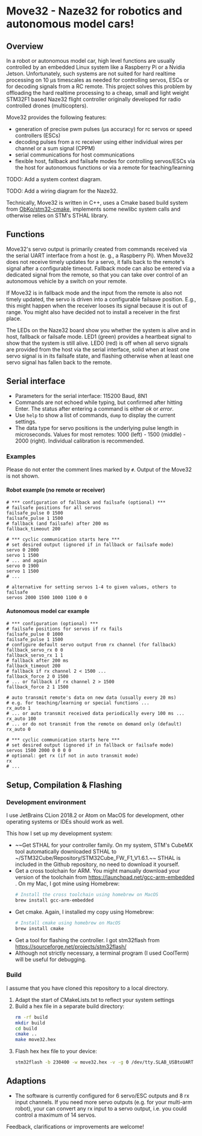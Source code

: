 # Move32 - Naze32 for robotics and autonomous model cars!

## Overview

In a robot or autonomous model car, high level functions are usually controlled by an embedded Linux system like a Raspberry Pi or a Nvidia Jetson. Unfortunately, such systems are not suited for hard realtime processing on 10 µs timescales as needed for controlling servos, ESCs or for decoding signals from a RC remote. This project solves this problem by offloading the hard realtime processing to a cheap, small and light weight STM32F1 based Naze32 flight controller originally developed for radio controlled drones (multicopters).

Move32 provides the following features:
- generation of precise pwm pulses (µs accuracy) for rc servos or speed controllers (ESCs)
- decoding pulses from a rc receiver using either individual wires per channel or a sum signal (CPPM)
- serial communications for host communications
- flexible host, fallback and failsafe modes for controlling servos/ESCs via the host for autonomous functions or via a remote for teaching/learning

TODO: Add a system context diagram.

TODO: Add a wiring diagram for the Naze32.

Technically, Move32 is written in C++, uses a Cmake based build system from [ObKo/stm32-cmake](https://github.com/ObKo/stm32-cmake), implements some newlibc system calls and otherwise relies on STM's STHAL library.

## Functions

Move32's servo output is primarily created from commands received via the serial UART interface from a host (e. g., a Raspberry Pi). When Move32 does not receive timely updates for a servo, it falls back to the remote's signal after a configurable timeout. Fallback mode can also be entered via a dedicated signal from the remote, so that you can take over control of an autonomous vehicle by a switch on your remote.

If Move32 is in fallback mode and the input from the remote is also not timely updated, the servo is driven into a configurable failsave position. E.g., this might happen when the receiver looses its signal because it is out of range. You might also have decided not to install a receiver in the first place.

The LEDs on the Naze32 board show you whether the system is alive and in host, fallback or failsafe mode. LED1 (green) provides a heartbeat signal to show that the system is still alive. LED0 (red) is off when all servo signals are provided from the host via the serial interface, solid when at least one servo signal is in its failsafe state, and flashing otherwise when at least one servo signal has fallen back to the remote.


## Serial interface

- Parameters for the serial interface: 115200 Baud, 8N1
- Commands are not echoed while typing, but confirmed after hitting Enter. The status after entering a command is either _ok_ or _error_.
- Use `help` to show a list of commands, `dump` to display the current settings.
- The data type for servo positions is the underlying pulse
  length in microseconds.
  Values for most remotes: 1000 (left) - 1500 (middle) - 2000 (right). Individual calibration is recommended.


### Examples

Please do not enter the comment lines marked by `#`. Output of the Move32 is not shown.

#### Robot example (no remote or receiver)
```
# *** configuration of fallback and failsafe (optional) ***
# failsafe positions for all servos
failsafe_pulse 0 1500
failsafe_pulse 1 1500
# fallback (and failsafe) after 200 ms
fallback_timeout 200

# *** cyclic communication starts here ***
# set desired output (ignored if in fallback or failsafe mode)
servo 0 2000
servo 1 1500
# ... and again
servo 0 1900
servo 1 1500
# ...

# alternative for setting servos 1-4 to given values, others to failsafe
servos 2000 1500 1000 1100 0 0
```

#### Autonomous model car example

```
# *** configuration (optional) ***
# failsafe positions for servos if rx fails
failsafe_pulse 0 1000
failsafe_pulse 1 1500
# configure default servo output from rx channel (for fallback)
fallback_servo_rx 0 0
fallback_servo_rx 1 1
# fallback after 200 ms
fallback_timeout 200
# fallback if rx channel 2 < 1500 ...
fallback_force 2 0 1500
# ... or fallback if rx channel 2 > 1500
fallback_force 2 1 1500

# auto transmit remote's data on new data (usually every 20 ms)
# e.g. for teaching/learning or special functions ...
rx_auto 1
# ... or auto transmit received data periodically every 100 ms ...
rx_auto 100
# ... or do not transmit from the remote on demand only (default)
rx_auto 0

# *** cyclic communication starts here ***
# set desired output (ignored if in fallback or failsafe mode)
servos 1500 2000 0 0 0 0
# optional: get rx (if not in auto transmit mode)
rx
# ...
```

## Setup, Compilation & Flashing

### Development environment
I use JetBrains CLion 2018.2 or Atom on MacOS for development, other operating systems or IDEs should work as well.

This how I set up my development system:
- ~~Get STHAL for your controller family. On my system, STM's CubeMX tool
  automatically downloaded STHAL to ~/STM32Cube/Repository/STM32Cube_FW_F1_V1.6.1.~~ STHAL is included in the Github repository, no need to download it yourself.
- Get a cross toolchain for ARM. You might manually download your
  version of the toolchain from
  https://launchpad.net/gcc-arm-embedded .
  On my Mac, I got mine using Homebrew:
  ```bash
  # Install the cross toolchain using homebrew on MacOS
  brew install gcc-arm-embedded
  ```
- Get cmake. Again, I installed my copy using Homebrew:
  ```bash
  # Install cmake using homebrew on MacOS
  brew install cmake
  ```
- Get a tool for flashing the controller. I got stm32flash from
  https://sourceforge.net/projects/stm32flash/
- Although not strictly necessary, a terminal program (I used CoolTerm)
  will be useful for debugging.


### Build

I assume that you have cloned this repository to a local directory.

1. Adapt the start of CMakeLists.txt to reflect your system settings
1. Build a hex file in a separate build directory:
   ```bash
   rm -rf build
   mkdir build
   cd build
   cmake ..
   make move32.hex
   ```
1. Flash hex hex file to your device:
   ```bash
   stm32flash -b 230400 -w move32.hex -v -g 0 /dev/tty.SLAB_USBtoUART
   ```

## Adaptions

- The software is currently configured for 6 servo/ESC outputs and 8 rx input channels. If you need more servo outputs (e.g. for your multi-arm robot), your can convert any rx input to a servo output, i.e. you could control a maximum of 14 servos.

Feedback, clarifications or improvements are welcome!
